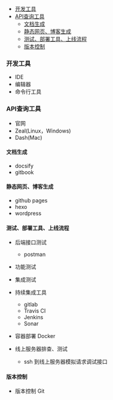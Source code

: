 
<!-- vim-markdown-toc GFM -->

- [开发工具](#开发工具)
- [API查询工具](#api查询工具)
  - [文档生成](#文档生成)
  - [静态网页、博客生成](#静态网页博客生成)
  - [测试、部署工具、上线流程](#测试部署工具上线流程)
  - [版本控制](#版本控制)

<!-- vim-markdown-toc -->




### 开发工具
- IDE
- 编辑器
- 命令行工具


### API查询工具
- 官网
- Zeal(Linux，Windows)
- Dash(Mac)


#### 文档生成
- docsify
- gitbook


#### 静态网页、博客生成
- github pages
- hexo
- wordpress


#### 测试、部署工具、上线流程
- 后端接口测试
  - postman

- 功能测试

- 集成测试

- 持续集成工具
  - gitlab
  - Travis CI
  - Jenkins
  - Sonar

- 容器部署 Docker

- 线上服务器排查、测试
  - ssh 到线上服务器模拟请求调试接口


#### 版本控制
- 版本控制 Git

